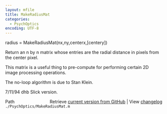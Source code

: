 ```yaml
---
layout: mfile
title: MakeRadiusMat
categories:
  - PsychOptics
encoding: UTF-8
---
```


radius = MakeRadiusMat\(nx,ny,centerx,\[centery\]\)

Return an n by n matrix whose entries are the
radial distance in pixels from the center pixel.

This matrix is a useful thing to pre-compute for
performing certain 2D image processing operations.

The no-loop algorithm is due to Stan Klein.

7/11/94     dhb     Slick version.


<div class="code_header" style="text-align:right;">
  <span style="float:left;">Path&nbsp;&nbsp;</span> <span class="counter">Retrieve <a href=
  "https://raw.github.com/Psychtoolbox-3/Psychtoolbox-3/beta/./PsychOptics/MakeRadiusMat.m">current version from GitHub</a> | View <a href=
  "https://github.com/Psychtoolbox-3/Psychtoolbox-3/commits/beta/./PsychOptics/MakeRadiusMat.m">changelog</a></span>
</div>
<div class="code">
  <code>./PsychOptics/MakeRadiusMat.m</code>
</div>
